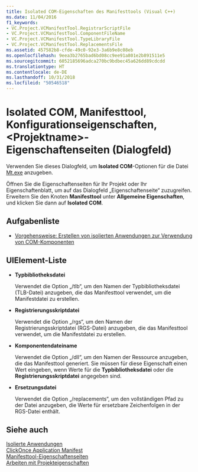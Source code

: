 ```yaml
---
title: Isolated COM-Eigenschaften des Manifesttools (Visual C++)
ms.date: 11/04/2016
f1_keywords:
- VC.Project.VCManifestTool.RegistrarScriptFile
- VC.Project.VCManifestTool.ComponentFileName
- VC.Project.VCManifestTool.TypeLibraryFile
- VC.Project.VCManifestTool.ReplacementsFile
ms.assetid: 457582b8-cfde-49c0-92e3-3a6b9e8c08eb
ms.openlocfilehash: 9eea3b2765bad6bd08cc9ee91a801e2b891511e5
ms.sourcegitcommit: 6052185696adca270bc9bdbec45a626dd89cdcdd
ms.translationtype: HT
ms.contentlocale: de-DE
ms.lasthandoff: 10/31/2018
ms.locfileid: "50546518"
---
```

# <a name="isolated-com-manifest-tool-configuration-properties-ltprojectnamegt-property-pages-dialog-box"></a>Isolated COM, Manifesttool, Konfigurationseigenschaften, &lt;Projektname&gt;-Eigenschaftenseiten (Dialogfeld)

Verwenden Sie dieses Dialogfeld, um **Isolated COM**-Optionen für die Datei [Mt.exe](https://msdn.microsoft.com/library/aa375649) anzugeben.

Öffnen Sie die Eigenschaftenseiten für Ihr Projekt oder Ihr Eigenschaftenblatt, um auf das Dialogfeld „Eigenschaftenseite“ zuzugreifen. Erweitern Sie den Knoten **Manifesttool** unter **Allgemeine Eigenschaften**, und klicken Sie dann auf **Isolated COM**.

## <a name="task-list"></a>Aufgabenliste

- [Vorgehensweise: Erstellen von isolierten Anwendungen zur Verwendung von COM-Komponenten](../build/how-to-build-isolated-applications-to-consume-com-components.md)

## <a name="uielement-list"></a>UIElement-Liste

- **Typbibliotheksdatei**

   Verwendet die Option „/tlb“, um den Namen der Typbibliotheksdatei (TLB-Datei) anzugeben, die das Manifesttool verwendet, um die Manifestdatei zu erstellen.

- **Registrierungsskriptdatei**

   Verwendet die Option „/rgs“, um den Namen der Registrierungsskriptdatei (RGS-Datei) anzugeben, die das Manifesttool verwendet, um die Manifestdatei zu erstellen.

- **Komponentendateiname**

   Verwendet die Option „/dll“, um den Namen der Ressource anzugeben, die das Manifesttool generiert. Sie müssen für diese Eigenschaft einen Wert eingeben, wenn Werte für die **Typbibliotheksdatei** oder die **Registrierungsskriptdatei** angegeben sind.

- **Ersetzungsdatei**

   Verwendet die Option „/replacements“, um den vollständigen Pfad zu der Datei anzugeben, die Werte für ersetzbare Zeichenfolgen in der RGS-Datei enthält.

## <a name="see-also"></a>Siehe auch

[Isolierte Anwendungen](/windows/desktop/SbsCs/isolated-applications)<br>
[ClickOnce Application Manifest](/visualstudio/deployment/clickonce-application-manifest)<br>
[Manifesttool-Eigenschaftenseiten](../ide/manifest-tool-property-pages.md)<br>
[Arbeiten mit Projekteigenschaften](../ide/working-with-project-properties.md)
